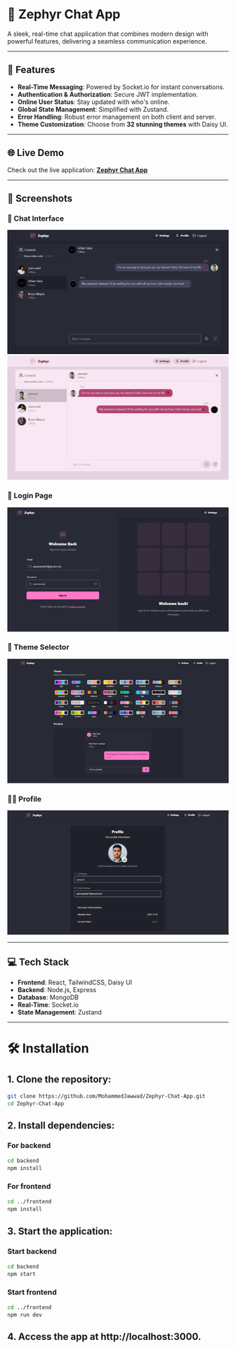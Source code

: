 # 🌟 Zephyr Chat App  
A sleek, real-time chat application that combines modern design with powerful features, delivering a seamless communication experience.  

---

## 🚀 Features  
- **Real-Time Messaging**: Powered by Socket.io for instant conversations.  
- **Authentication & Authorization**: Secure JWT implementation.  
- **Online User Status**: Stay updated with who's online.  
- **Global State Management**: Simplified with Zustand.  
- **Error Handling**: Robust error management on both client and server.  
- **Theme Customization**: Choose from **32 stunning themes** with Daisy UI.  

---

## 🌐 Live Demo  
Check out the live application: **[Zephyr Chat App](https://zephyr-chat-app.onrender.com)**  

---

## 📸 Screenshots  

### 💬 Chat Interface  
![Jawwad](frontend/public/chat1.png)
![Saba](frontend/public/chat2.png)

### 🔑 Login Page  
![Login Page Screenshot](frontend/public/login.png)

### 🎨 Theme Selector  
![Theme Selector Screenshot](frontend/public/themes.png)

### 👩‍💻 Profile 
![Profile Page](frontend/public/profile.png)

---

## 💻 Tech Stack  
- **Frontend**: React, TailwindCSS, Daisy UI  
- **Backend**: Node.js, Express  
- **Database**: MongoDB  
- **Real-Time**: Socket.io  
- **State Management**: Zustand  

---

# 🛠️ Installation  

## 1. Clone the repository:  
```bash
git clone https://github.com/MohammedJawwad/Zephyr-Chat-App.git
cd Zephyr-Chat-App
```
## 2. Install dependencies:
### For backend
```bash
cd backend
npm install
```
### For frontend
```bash
cd ../frontend
npm install
```
## 3. Start the application:
### Start backend
```bash
cd backend
npm start
```
### Start frontend
```bash
cd ../frontend
npm run dev
```
## 4. Access the app at http://localhost:3000.
